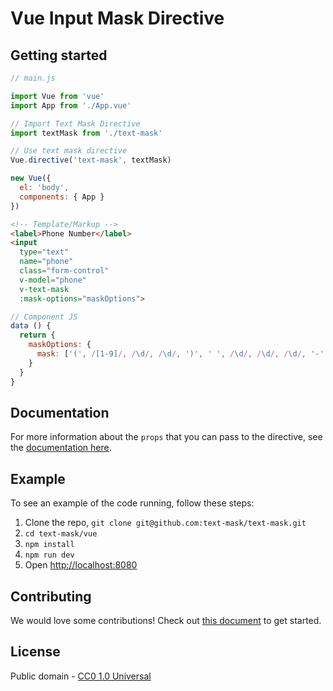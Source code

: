 # Vue Input Mask Directive

## Getting started

```js
// main.js

import Vue from 'vue'
import App from './App.vue'

// Import Text Mask Directive
import textMask from './text-mask'

// Use text mask directive
Vue.directive('text-mask', textMask)

new Vue({
  el: 'body',
  components: { App }
})
```

```html
<!-- Template/Markup -->
<label>Phone Number</label>
<input
  type="text"
  name="phone"
  class="form-control"
  v-model="phone"
  v-text-mask
  :mask-options="maskOptions">
```

```js
// Component JS
data () {
  return {
    maskOptions: {
      mask: ['(', /[1-9]/, /\d/, /\d/, ')', ' ', /\d/, /\d/, /\d/, '-', /\d/, /\d/, /\d/, /\d/]
    }
  }
}
```

## Documentation

For more information about the `props` that you can pass to the directive, see
the [documentation here](https://github.com/text-mask/text-mask/blob/master/componentDocumentation.md#readme).

## Example

To see an example of the code running, follow these steps:

1. Clone the repo, `git clone git@github.com:text-mask/text-mask.git`
1. `cd text-mask/vue`
1. `npm install`
1. `npm run dev`
1. Open [http://localhost:8080](http://localhost:8080)

## Contributing

We would love some contributions! Check out [this document](https://github.com/text-mask/text-mask/blob/master/howToContribute.md#readme) to get started.

## License

Public domain - [CC0 1.0 Universal](https://creativecommons.org/publicdomain/zero/1.0/)

